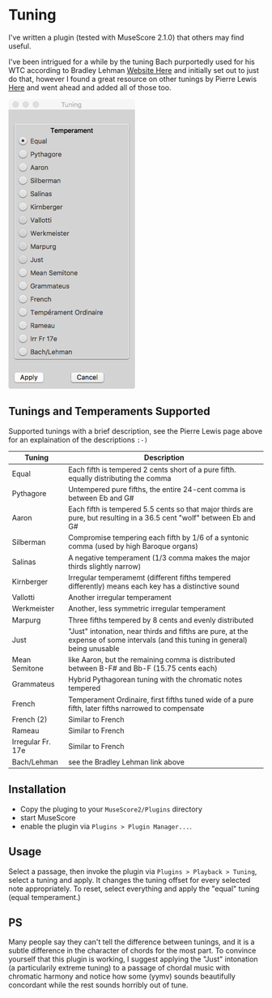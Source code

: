 # Tuning

I've written a plugin (tested with MuseScore 2.1.0) that others may find useful.

I've been intrigued for a while by the tuning Bach purportedly used for his WTC according to Bradley Lehman [Website Here](http://www.larips.com) and initially set out to just do that, however I found a great resource on other tunings by Pierre Lewis [Here](http://leware.net/temper/temper.htm) and went ahead and added all of those too.

![Tuning Pop Up](https://raw.githubusercontent.com/billhails/MuseScore-plugins/develop/images/Tuning.png)

## Tunings and Temperaments Supported

Supported tunings with a brief description, see the Pierre Lewis page above for an explaination of the descriptions `:-)`

| Tuning | Description |
| ------ | ----------- |
| Equal | Each fifth is tempered 2 cents short of a pure fifth. equally distributing the comma |
| Pythagore | Untempered pure fifths, the entire 24-cent comma is between Eb and G# |
| Aaron | Each fifth is tempered 5.5 cents so that major thirds are pure, but resulting in a 36.5 cent "wolf" between Eb and G# |
| Silberman | Compromise tempering each fifth by 1/6 of a syntonic comma (used by high Baroque organs) |
| Salinas | A negative temperament (1/3 comma makes the major thirds slightly narrow) |
| Kirnberger | Irregular temperamemt (different fifths tempered differently) means each key has a distinctive sound |
| Vallotti | Another irregular temperament |
| Werkmeister | Another, less symmetric irregular temperament |
| Marpurg | Three fifths tempered by 8 cents and evenly distributed |
| Just | "Just" intonation, near thirds and fifths are pure, at the expense of some intervals (and this tuning in general) being unusable |
| Mean Semitone | like Aaron, but the remaining comma is distributed between B-F# and Bb-F (15.75 cents each) |
| Grammateus | Hybrid Pythagorean tuning with the chromatic notes tempered |
| French | Temperament Ordinaire, first fifths tuned wide of a pure fifth, later fifths narrowed to compensate |
| French (2) | Similar to French |
| Rameau | Similar to French |
| Irregular Fr. 17e | Similar to French |
| Bach/Lehman | see the Bradley Lehman link above |

## Installation

* Copy the pluging to your `MuseScore2/Plugins` directory
* start MuseScore
* enable the plugin via `Plugins > Plugin Manager...`.

## Usage

Select a passage, then invoke the plugin via `Plugins > Playback > Tuning`, select a tuning and apply. It changes the tuning offset for every selected note appropriately. To reset, select everything and apply the "equal" tuning (equal temperament.)

## PS

Many people say they can't tell the difference between tunings, and it is a subtle difference in the character of chords for the most part. To convince yourself that this plugin is working, I suggest applying the "Just" intonation (a particularily extreme tuning) to a passage of chordal music with chromatic harmony and notice how some (yymv) sounds beautifully concordant while the rest sounds horribly out of tune.
